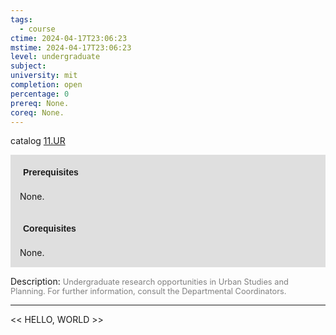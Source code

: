 ```yaml
---
tags:
  - course
ctime: 2024-04-17T23:06:23
mstime: 2024-04-17T23:06:23
level: undergraduate
subject: 
university: mit
completion: open
percentage: 0
prereq: None.
coreq: None.
---
```


catalog [11.UR](http://student.mit.edu/catalog/m11a.html#11.UR)

<span style="display: block; padding: 15px; background-color: rgb(100, 100, 100, 0.2);"><font id="m_prereq689_0" style="display: block; font-family: Arial, sans-serif; font-weight: bold; padding: 5px">Prerequisites</font><br><span id="prereq689_0">None.</span></span>
<span style="display: block; padding: 15px; background-color: rgb(100, 100, 100, 0.2);"><font id="m_coreq689_0" style="display: block; font-family: Arial, sans-serif; font-weight: bold; padding: 5px">Corequisites</font><br><span id="coreq689_0">None.</span></span>

<font style="">Description:</font>
<font style="color: grey; font-size: 0.8rem;">Undergraduate research opportunities in Urban Studies and Planning. For further information, consult the Departmental Coordinators.</font>



---

<< HELLO, WORLD >>
